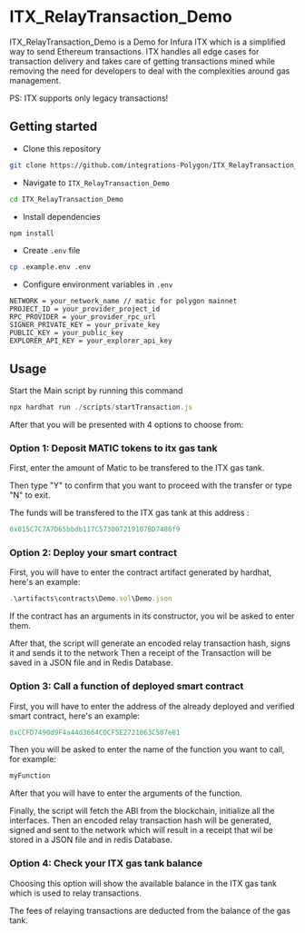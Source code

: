 # ITX_RelayTransaction_Demo

ITX_RelayTransaction_Demo is a Demo for Infura ITX which is a simplified way to send Ethereum transactions. ITX handles all edge cases for transaction delivery and takes care of getting transactions mined while removing the need for developers to deal with the complexities around gas management.

PS: ITX supports only legacy transactions!
## Getting started
- Clone this repository
```sh
git clone https://github.com/integrations-Polygon/ITX_RelayTransaction_Demo.git
```
- Navigate to `ITX_RelayTransaction_Demo`
```sh
cd ITX_RelayTransaction_Demo
```
- Install dependencies
```sh
npm install
```
- Create `.env` file
```sh
cp .example.env .env
```
- Configure environment variables in `.env`
```
NETWORK = your_network_name // matic for polygon mainnet
PROJECT_ID = your_provider_project_id
RPC_PROVIDER = your_provider_rpc_url
SIGNER_PRIVATE_KEY = your_private_key
PUBLIC_KEY = your_public_key
EXPLORER_API_KEY = your_explorer_api_key
```

## Usage
Start the Main script by running this command
```javascript
npx hardhat run ./scripts/startTransaction.js

```
After that you will be presented with 4 options to choose from:

### Option 1: Deposit MATIC tokens to itx gas tank
First, enter the amount of Matic to be transfered to the ITX gas tank.

Then type "Y" to confirm that you want to proceed with the transfer or type "N" to exit.

The funds will be transfered to the ITX gas tank at this address :
```javascript
0x015C7C7A7D65bbdb117C573007219107BD7486f9   

```

### Option 2: Deploy your smart contract
First, you will have to enter the contract artifact generated by hardhat, here's an example:  
```javascript
.\artifacts\contracts\Demo.sol\Demo.json    

```
If the contract has an arguments in its constructor, you wil be asked to enter them.  
  
After that, the script will generate an encoded relay transaction hash, signs it and sends it to the network
Then a receipt of the Transaction will be saved in  a JSON file and in Redis Database.

### Option 3: Call a function of deployed smart contract
First, you will have to enter the address of the already deployed and verified smart contract, here's an example:  
```javascript
0xCCFD7490d9F4a44d3664CDCF5E2721863C507e81   

```
Then you will be asked to enter the name of the function you want to call, for example:  
```javascript
myFunction   

```
After that you will have to enter the arguments of the function.

Finally, the script will fetch the ABI from the blockchain,
initialize all the interfaces.
Then an encoded relay transaction hash will be generated, signed and sent to the network which will result in a receipt that wil be stored
in a JSON file and in redis Database.

### Option 4: Check your ITX gas tank balance
Choosing this option will show the available balance in the ITX gas tank which is used to relay transactions.

The fees of relaying transactions are deducted from the balance of the gas tank.
